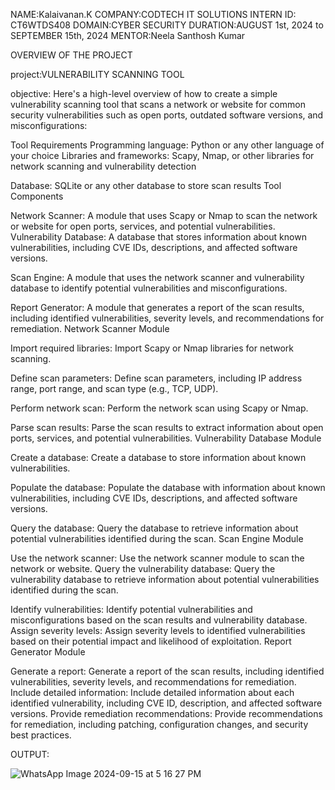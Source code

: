 NAME:Kalaivanan.K
COMPANY:CODTECH IT SOLUTIONS
INTERN ID: CT6WTDS408
DOMAIN:CYBER SECURITY
DURATION:AUGUST 1st, 2024 to SEPTEMBER 15th, 2024
MENTOR:Neela Santhosh Kumar 

OVERVIEW OF THE PROJECT

project:VULNERABILITY SCANNING TOOL

objective:
Here's a high-level overview of how to create a simple vulnerability scanning tool that scans a network or website for common security vulnerabilities such as open ports, outdated software versions, and misconfigurations:

Tool Requirements
Programming language: Python or any other language of your choice
Libraries and frameworks: Scapy, Nmap, or other libraries for network scanning and vulnerability detection

Database: SQLite or any other database to store scan results
Tool Components

Network Scanner: A module that uses Scapy or Nmap to scan the network or website for open ports, services, and potential vulnerabilities.
Vulnerability Database: A database that stores information about known vulnerabilities, including CVE IDs, descriptions, and affected software versions.

Scan Engine: A module that uses the network scanner and vulnerability database to identify potential vulnerabilities and misconfigurations.

Report Generator: A module that generates a report of the scan results, including identified vulnerabilities, severity levels, and recommendations for remediation.
Network Scanner Module

Import required libraries: Import Scapy or Nmap libraries for network scanning.

Define scan parameters: Define scan parameters, including IP address range, port range, and scan type (e.g., TCP, UDP).

Perform network scan: Perform the network scan using Scapy or Nmap.

Parse scan results: Parse the scan results to extract information about open ports, services, and potential vulnerabilities.
Vulnerability Database Module

Create a database: Create a database to store information about known vulnerabilities.

Populate the database: Populate the database with information about known vulnerabilities, including CVE IDs, descriptions, and affected software versions.

Query the database: Query the database to retrieve information about potential vulnerabilities identified during the scan.
Scan Engine Module

Use the network scanner: Use the network scanner module to scan the network or website.
Query the vulnerability database: Query the vulnerability database to retrieve information about potential vulnerabilities identified during the scan.

Identify vulnerabilities: Identify potential vulnerabilities and misconfigurations based on the scan results and vulnerability database.
Assign severity levels: Assign severity levels to identified vulnerabilities based on their potential impact and likelihood of exploitation.
Report Generator Module

Generate a report: Generate a report of the scan results, including identified vulnerabilities, severity levels, and recommendations for remediation.
Include detailed information: Include detailed information about each identified vulnerability, including CVE ID, description, and affected software versions.
Provide remediation recommendations: Provide recommendations for remediation, including patching, configuration changes, and security best practices.

OUTPUT:

![WhatsApp Image 2024-09-15 at 5 16 27 PM](https://github.com/user-attachments/assets/3f29170a-f4fa-4ef6-9446-3cc00c59e6be)
